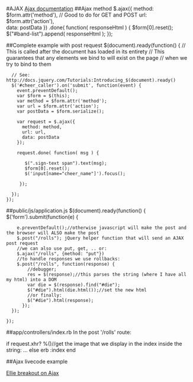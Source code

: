#AJAX
[Ajax documentation](http://api.jquery.com/jquery.ajax/)
##Ajax method
     $.ajax({
       method: $form.attr('method'), // Good to do for GET and POST
       url: $form.attr('action'),  
       data: postData
     })
     .done( function( responseHtml ) {
       $form[0].reset();
       $("#band-list").append( responseHtml );
     });

##Complete example with post request
    $(document).ready(function() {
      // This is called after the document has loaded in its entirety
      // This guarantees that any elements we bind to will exist on the page
      // when we try to bind to them

      // See: http://docs.jquery.com/Tutorials:Introducing_$(document).ready()
      $('#cheer_caller').on('submit', function(event) {
        event.preventDefault();
        var $form = $(this);
        var method = $form.attr('method');
        var url = $form.attr('action');
        var postData = $form.serialize();

        var request = $.ajax({
          method: method,
          url: url,
          data: postData
        });

        request.done( function( msg ) {

           $(".sign-text span").text(msg);
           $form[0].reset();
           $('input[name="cheer_name"]').focus();

         });

      });
    });
##public/js/application.js
    $(document).ready(function() {
      $('form').submit(function(e) {
        
        e.preventDefault();//otherwise javascript will make the post and the browser will ALSO make the post
        $.post("/rolls"); jQuery helper function that will send an AJAX post request
        //we can also use put, get, .. or:
        $.ajax("/rolls", {method: "put"}) 
        //to handle responses we use rollbacks:
        $.post("/rolls", function(response) {
            //debugger;
            res = $(response);//this parses the string (where I have all my html) into a DOM
            var die = $(response).find("#die");
            $("#die").html(die.html());//set the new html
            //or finally:
            $("#die").html(response);
          });
      });

    });

##app/controllers/index.rb
In the post '/rolls' route:

if request.xhr?
  %()//get the image that we display in the index inside the string: <img src="">...
else
  erb :index
end

##Ajax livecode example

[Ellie breakout on Ajax](https://github.com/chi-red-pandas-2016/sinatra-skeleton-mvc-challenge/compare/example...chi-red-pandas-2016:ellie-ajax-jquery-livecode)